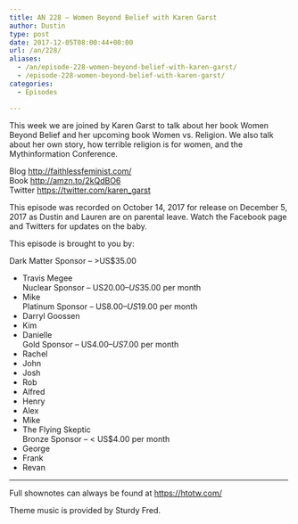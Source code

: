 ```yaml
---
title: AN 228 – Women Beyond Belief with Karen Garst
author: Dustin
type: post
date: 2017-12-05T08:00:44+00:00
url: /an/228/
aliases:
  - /an/episode-228-women-beyond-belief-with-karen-garst/
  - /episode-228-women-beyond-belief-with-karen-garst/
categories:
  - Episodes

---
```

<div id="buzzsprout-player-10552881"></div><script src="https://www.buzzsprout.com/1983601/10552881-episode-228-women-beyond-belief-with-karen-garst.js?container_id=buzzsprout-player-10552881&player=small" type="text/javascript" charset="utf-8"></script>
  
This week we are joined by Karen Garst to talk about her book Women Beyond Belief and her upcoming book Women vs. Religion. We also talk about her own story, how terrible religion is for women, and the Mythinformation Conference.
<!--more-->
Blog <http://faithlessfeminist.com/>  
Book <http://amzn.to/2kQdBO6>  
Twitter <https://twitter.com/karen_garst>

This episode was recorded on October 14, 2017 for release on December 5, 2017 as Dustin and Lauren are on parental leave. Watch the Facebook page and Twitters for updates on the baby.

This episode is brought to you by:

Dark Matter Sponsor – >US$35.00  
* Travis Megee  
Nuclear Sponsor – US$20.00 – US$35.00 per month  
* Mike  
Platinum Sponsor – US$8.00 – US$19.00 per month  
* Darryl Goossen  
* Kim  
* Danielle  
Gold Sponsor – US$4.00 – US$7.00 per month  
* Rachel  
* John  
* Josh  
* Rob  
* Alfred  
* Henry  
* Alex  
* Mike  
* The Flying Skeptic  
Bronze Sponsor – < US$4.00 per month  
* George  
* Frank  
* Revan

<hr width="500" />

Full shownotes can always be found at <https://htotw.com/>  

Theme music is provided by Sturdy Fred.